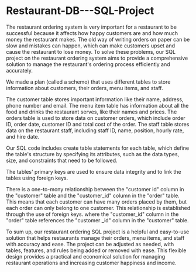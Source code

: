 # Restaurant-DB---SQL-Project

The restaurant ordering system is very important for a restaurant to be successful because it
affects how happy customers are and how much money the restaurant makes. The old way of
writing orders on paper can be slow and mistakes can happen, which can make customers
upset and cause the restaurant to lose money. To solve these problems, our SQL project on
the restaurant ordering system aims to provide a comprehensive solution to manage the
restaurant's ordering process efficiently and accurately.

We made a plan (called a schemo) that uses different tables to store information about
customers, their orders, menu items, and staff.

The customer table stores important information like their name, address, phone number
and email.
The menu item table has information about all the food and drinks the restaurant serves, like
their names and prices.
The orders table is used to store data on customer orders, which include order ID, order date,
customer ID and total cost of the order.
The staff table stores data on the restaurant staff, including staff ID, name, position, hourly
rate, and hire date.


Our SQL code includes create table statements for each table, which define the table's
structure by specifying its attributes, such as the data types, size, and constraints that need to
be followed.

The tables' primary keys are used to ensure data integrity and to link the tables using foreign
keys.

There is a one-to-mony relationship between the "customer id" column in the "customer" table
and the "customer_id" column in the "order" table.
This means that each customer can have many orders placed by them, but each order can
only belong to one customer. This relationship is established through the use of foreign keys.
where the "customer_id" column in the "order" table references the "customer _id" column in
the "customer" table.

To sum up, our restaurant ordering SQL project is a helpful and easy-to-use solution that
helps restaurants manage their orders, menu items, and staff with accuracy and ease. The
project can be adjusted as needed, with tables, features, and rules being added or removed
with ease. This flexible design provides a practical and economical solution for managing
restaurant operations and increasing customer happiness and income.
